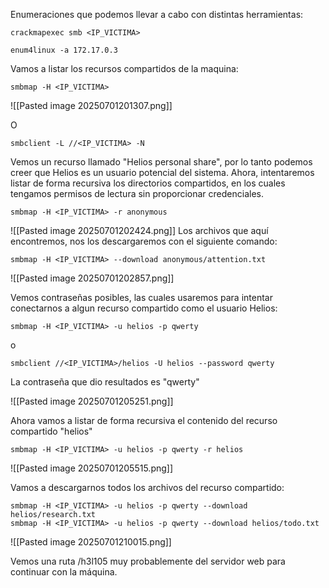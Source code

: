 Enumeraciones que podemos llevar a cabo con distintas herramientas:

```
crackmapexec smb <IP_VICTIMA>
```


```
enum4linux -a 172.17.0.3
```

Vamos a listar los recursos compartidos de la maquina:
```
smbmap -H <IP_VICTIMA>
```
![[Pasted image 20250701201307.png]]

O

```
smbclient -L //<IP_VICTIMA> -N
```

Vemos un recurso llamado "Helios personal share", por lo tanto podemos creer que Helios es un usuario potencial del sistema.
Ahora, intentaremos listar de forma recursiva los directorios compartidos, en los cuales tengamos permisos de lectura sin proporcionar credenciales.
```
smbmap -H <IP_VICTIMA> -r anonymous
```
![[Pasted image 20250701202424.png]]
Los archivos que aquí encontremos, nos los descargaremos con el siguiente comando:
```
smbmap -H <IP_VICTIMA> --download anonymous/attention.txt
```
![[Pasted image 20250701202857.png]]

Vemos contraseñas posibles, las cuales usaremos para intentar conectarnos a algun recurso compartido como el usuario Helios:

```
smbmap -H <IP_VICTIMA> -u helios -p qwerty
```

o

```
smbclient //<IP_VICTIMA>/helios -U helios --password qwerty
```
La contraseña que dio resultados es "qwerty"

![[Pasted image 20250701205251.png]]

Ahora vamos a listar de forma recursiva el contenido del recurso compartido "helios"

```
smbmap -H <IP_VICTIMA> -u helios -p qwerty -r helios
```
![[Pasted image 20250701205515.png]]

Vamos a descargarnos todos los archivos del recurso compartido:

```
smbmap -H <IP_VICTIMA> -u helios -p qwerty --download helios/research.txt
smbmap -H <IP_VICTIMA> -u helios -p qwerty --download helios/todo.txt
```

![[Pasted image 20250701210015.png]]

Vemos una ruta /h3l105 muy probablemente del servidor web para continuar con la máquina.